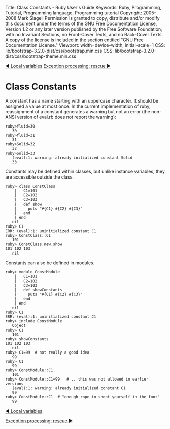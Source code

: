 Title: Class Constants - Ruby User's Guide
Keywords: Ruby, Programming, Tutorial, Programming language, Programming tutorial
Copyright: 2005-2008 Mark Slagell
           Permission is granted to copy, distribute and/or modify this document under the terms of the GNU Free Documentation License, Version 1.2 or any later version published by the Free Software Foundation; with no Invariant Sections, no Front-Cover Texts, and no Back-Cover Texts.
           A copy of the license is included in the section entitled "GNU Free Documentation License."
Viewport: width=device-width, initial-scale=1
CSS: lib/bootstrap-3.2.0-dist/css/bootstrap.min.css
CSS: lib/bootstrap-3.2.0-dist/css/bootstrap-theme.min.css

<div class="container">
<!-- Previous page -->
<a href="localvars.html" class="btn btn-default">&#9668; Local variables</a>
<!-- Next page -->
<a href="rescue.html" class="btn btn-default">Exception processing: rescue &#9658;</a>

Class Constants
===============

A constant has a name starting with an uppercase character.  It should
be assigned a value at most once. In the current implementation of
ruby, reassignment of a constant generates a warning but not an error
(the non-ANSI version of eval.rb does not report the warning):

    ruby>fluid=30
       30
    ruby>fluid=31
       31
    ruby>Solid=32
       32
    ruby>Solid=33
       (eval):1: warning: already initialized constant Solid
       33

Constants may be defined within classes, but unlike instance
variables, they are accessible outside the class.

    ruby> class ConstClass
        |   C1=101
        |   C2=102
        |   C3=103
        |   def show
        |     puts "#{C1} #{C2} #{C3}"
        |   end
        | end
       nil
    ruby> C1
    ERR: (eval):1: uninitialized constant C1
    ruby> ConstClass::C1
       101
    ruby> ConstClass.new.show
    101 102 103
       nil

Constants can also be defined in modules.

    ruby> module ConstModule
        |   C1=101
        |   C2=102
        |   C3=103
        |   def showConstants
        |     puts "#{C1} #{C2} #{C3}"
        |   end
        | end
       nil
    ruby> C1
    ERR: (eval):1: uninitialized constant C1
    ruby> include ConstModule
       Object
    ruby> C1
       101
    ruby> showConstants
    101 102 103
       nil
    ruby> C1=99  # not really a good idea
       99
    ruby> C1
       99
    ruby> ConstModule::C1
       101
    ruby> ConstModule::C1=99   # .. this was not allowed in earlier versions
       (eval):1: warning: already initialized constant C1
       99
    ruby> ConstModule::C1  # "enough rope to shoot yourself in the foot"
       99

<!-- Previous page -->
<a href="localvars.html" class="btn btn-default">&#9668; Local variables</a>
<!-- Next page -->
<a href="rescue.html" class="btn btn-default">Exception processing: rescue &#9658;</a>
</div>
<script src="lib/jquery-1.11.1.min.js"></script>
<script src="lib/bootstrap-3.2.0-dist/js/bootstrap.min.js"></script>
<script src="kbdnav.js"></script>
